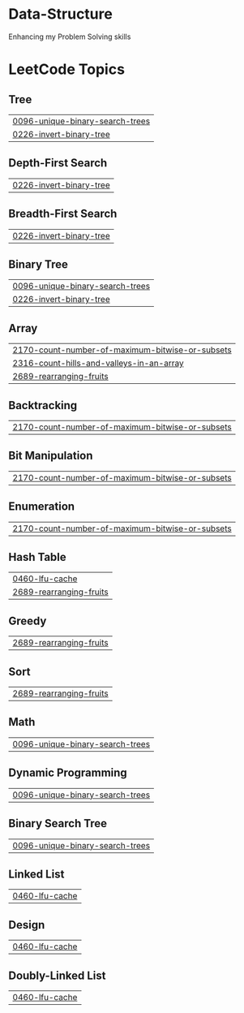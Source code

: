 # Data-Structure
Enhancing my Problem Solving skills

<!---LeetCode Topics Start-->
# LeetCode Topics
## Tree
|  |
| ------- |
| [0096-unique-binary-search-trees](https://github.com/matros04/Data-Structure/tree/master/0096-unique-binary-search-trees) |
| [0226-invert-binary-tree](https://github.com/matros04/Data-Structure/tree/master/0226-invert-binary-tree) |
## Depth-First Search
|  |
| ------- |
| [0226-invert-binary-tree](https://github.com/matros04/Data-Structure/tree/master/0226-invert-binary-tree) |
## Breadth-First Search
|  |
| ------- |
| [0226-invert-binary-tree](https://github.com/matros04/Data-Structure/tree/master/0226-invert-binary-tree) |
## Binary Tree
|  |
| ------- |
| [0096-unique-binary-search-trees](https://github.com/matros04/Data-Structure/tree/master/0096-unique-binary-search-trees) |
| [0226-invert-binary-tree](https://github.com/matros04/Data-Structure/tree/master/0226-invert-binary-tree) |
## Array
|  |
| ------- |
| [2170-count-number-of-maximum-bitwise-or-subsets](https://github.com/matros04/Data-Structure/tree/master/2170-count-number-of-maximum-bitwise-or-subsets) |
| [2316-count-hills-and-valleys-in-an-array](https://github.com/matros04/Data-Structure/tree/master/2316-count-hills-and-valleys-in-an-array) |
| [2689-rearranging-fruits](https://github.com/matros04/Data-Structure/tree/master/2689-rearranging-fruits) |
## Backtracking
|  |
| ------- |
| [2170-count-number-of-maximum-bitwise-or-subsets](https://github.com/matros04/Data-Structure/tree/master/2170-count-number-of-maximum-bitwise-or-subsets) |
## Bit Manipulation
|  |
| ------- |
| [2170-count-number-of-maximum-bitwise-or-subsets](https://github.com/matros04/Data-Structure/tree/master/2170-count-number-of-maximum-bitwise-or-subsets) |
## Enumeration
|  |
| ------- |
| [2170-count-number-of-maximum-bitwise-or-subsets](https://github.com/matros04/Data-Structure/tree/master/2170-count-number-of-maximum-bitwise-or-subsets) |
## Hash Table
|  |
| ------- |
| [0460-lfu-cache](https://github.com/matros04/Data-Structure/tree/master/0460-lfu-cache) |
| [2689-rearranging-fruits](https://github.com/matros04/Data-Structure/tree/master/2689-rearranging-fruits) |
## Greedy
|  |
| ------- |
| [2689-rearranging-fruits](https://github.com/matros04/Data-Structure/tree/master/2689-rearranging-fruits) |
## Sort
|  |
| ------- |
| [2689-rearranging-fruits](https://github.com/matros04/Data-Structure/tree/master/2689-rearranging-fruits) |
## Math
|  |
| ------- |
| [0096-unique-binary-search-trees](https://github.com/matros04/Data-Structure/tree/master/0096-unique-binary-search-trees) |
## Dynamic Programming
|  |
| ------- |
| [0096-unique-binary-search-trees](https://github.com/matros04/Data-Structure/tree/master/0096-unique-binary-search-trees) |
## Binary Search Tree
|  |
| ------- |
| [0096-unique-binary-search-trees](https://github.com/matros04/Data-Structure/tree/master/0096-unique-binary-search-trees) |
## Linked List
|  |
| ------- |
| [0460-lfu-cache](https://github.com/matros04/Data-Structure/tree/master/0460-lfu-cache) |
## Design
|  |
| ------- |
| [0460-lfu-cache](https://github.com/matros04/Data-Structure/tree/master/0460-lfu-cache) |
## Doubly-Linked List
|  |
| ------- |
| [0460-lfu-cache](https://github.com/matros04/Data-Structure/tree/master/0460-lfu-cache) |
<!---LeetCode Topics End-->
